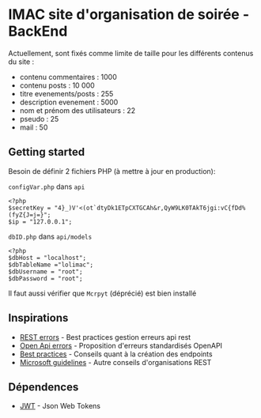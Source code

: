 # IMAC site d'organisation de soirée - BackEnd

Actuellement, sont fixés comme limite de taille pour les différents contenus du site : 
- contenu commentaires : 1000
- contenu posts : 10 000
- titre evenements/posts : 255
- description evenement : 5000
- nom et prénom des utilisateurs : 22
- pseudo : 25
- mail : 50

## Getting started

Besoin de définir 2 fichiers PHP (à mettre à jour en production):

`configVar.php` dans `api`
```
<?php 
$secretKey = "4}_)V'<(ot`dtyDk1ETpCXTGCAh&r,QyW9LK0TAkT6jgi:vC{fDd%(fyZ{J=j=}";
$ip = "127.0.0.1";
```

`dbID.php` dans `api/models`
```
<?php 
$dbHost = "localhost";
$dbTableName ="lolimac";
$dbUsername = "root";
$dbPassword = "root";
```

Il faut aussi vérifier que `Mcrpyt` (déprécié) est bien installé

## Inspirations

- [REST errors](https://blog.restcase.com/rest-api-error-codes-101/) - Best practices gestion erreurs api rest
- [Open Api errors](https://github.com/OAI/OpenAPI-Specification/issues/1392) - Proposition d'erreurs standardisés OpenAPI
- [Best practices](https://medium.com/studioarmix/learn-restful-api-design-ideals-c5ec915a430f) - Conseils quant à la création des endpoints
- [Microsoft guidelines](https://docs.microsoft.com/fr-fr/azure/architecture/best-practices/api-design) - Autre conseils d'organisations REST

## Dépendences

- [JWT](https://jwt.io/) - Json Web Tokens
